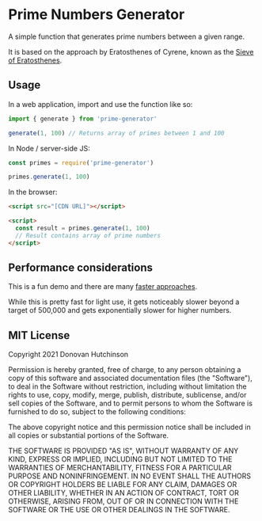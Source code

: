 # Prime Numbers Generator

A simple function that generates prime numbers between a given range. 

It is based on the approach by Eratosthenes of Cyrene, known as the [Sieve of Eratosthenes](https://en.wikipedia.org/wiki/Sieve_of_Eratosthenes).

## Usage

In a web application, import and use the function like so:

```js
import { generate } from 'prime-generator'

generate(1, 100) // Returns array of primes between 1 and 100
```

In Node / server-side JS:

```js
const primes = require('prime-generator')

primes.generate(1, 100)
```

In the browser:

```html
<script src="[CDN URL]"></script>

<script>
  const result = primes.generate(1, 100)
  // Result contains array of prime numbers
</script>
```

## Performance considerations

This is a fun demo and there are many [faster approaches](https://observablehq.com/@mourner/fast-prime-generator).

While this is pretty fast for light use, it gets noticeably slower beyond a target of 500,000 and gets exponentially slower for higher numbers.

## MIT License

Copyright 2021 Donovan Hutchinson

Permission is hereby granted, free of charge, to any person obtaining a copy of this software and associated documentation files (the "Software"), to deal in the Software without restriction, including without limitation the rights to use, copy, modify, merge, publish, distribute, sublicense, and/or sell copies of the Software, and to permit persons to whom the Software is furnished to do so, subject to the following conditions:

The above copyright notice and this permission notice shall be included in all copies or substantial portions of the Software.

THE SOFTWARE IS PROVIDED "AS IS", WITHOUT WARRANTY OF ANY KIND, EXPRESS OR IMPLIED, INCLUDING BUT NOT LIMITED TO THE WARRANTIES OF MERCHANTABILITY, FITNESS FOR A PARTICULAR PURPOSE AND NONINFRINGEMENT. IN NO EVENT SHALL THE AUTHORS OR COPYRIGHT HOLDERS BE LIABLE FOR ANY CLAIM, DAMAGES OR OTHER LIABILITY, WHETHER IN AN ACTION OF CONTRACT, TORT OR OTHERWISE, ARISING FROM, OUT OF OR IN CONNECTION WITH THE SOFTWARE OR THE USE OR OTHER DEALINGS IN THE SOFTWARE.

